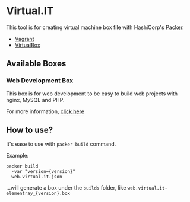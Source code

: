 # Virtual.IT #
This tool is for creating virtual machine box file with HashiCorp's [Packer](https://www.packer.io).
  - [Vagrant](https://www.vagrantup.com/)
  - [VirtualBox](https://www.virtualbox.org/)

## Available Boxes ##

### Web Development Box ###
This box is for web development to be easy to build web projects with nginx, MySQL and PHP.

For more information, [click here](www.md)

## How to use? ##
It's ease to use with ```packer build``` command.

Example:
```
packer build
  -var "version={version}"
  web.virtual.it.json
```
...will generate a box under the ``builds`` folder, like ``web.virtual.it-elementray_{version}.box``